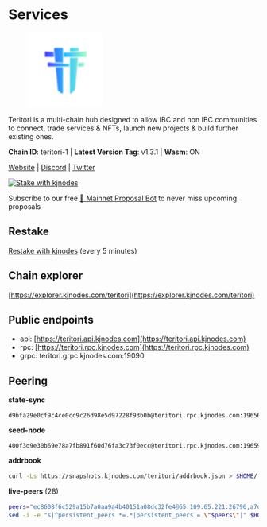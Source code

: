 # Services

<figure><img src="https://raw.githubusercontent.com/kj89/cosmos-images/main/logos/teritori.png" width="150" alt=""><figcaption></figcaption></figure>

Teritori is a multi-chain hub designed to allow IBC and non IBC communities  to connect, trade services & NFTs, launch new projects & build further existing ones.

**Chain ID**: teritori-1 | **Latest Version Tag**: v1.3.1 | **Wasm**: ON

[Website](https://teritori.com) | [Discord](https://discord.gg/teritori) | [Twitter](https://twitter.com/TeritoriNetwork)

[![Stake with kjnodes](https://i.ibb.co/cr44Q8j/button-stake-with-kjnodes.png)](https://restake.app/teritori/torivaloper184ln03hkpt75uhrrr26f66kvcqvf4yn4nc2xjm)

Subscribe to our free [🤖 Mainnet Proposal Bot](https://t.me/kjnodes_proposal_bot) to never miss upcoming proposals

## Restake

[Restake with kjnodes](https://restake.app/teritori/torivaloper184ln03hkpt75uhrrr26f66kvcqvf4yn4nc2xjm) (every 5 minutes)
## Chain explorer
[https://explorer.kjnodes.com/teritori](https://explorer.kjnodes.com/teritori)

## Public endpoints

* api: [https://teritori.api.kjnodes.com](https://teritori.api.kjnodes.com)
* rpc: [https://teritori.rpc.kjnodes.com](https://teritori.rpc.kjnodes.com)
* grpc: teritori.grpc.kjnodes.com:19090

## Peering

**state-sync**

```text
d9bfa29e0cf9c4ce0cc9c26d98e5d97228f93b0b@teritori.rpc.kjnodes.com:19656
```

**seed-node**

```text
400f3d9e30b69e78a7fb891f60d76fa3c73f0ecc@teritori.rpc.kjnodes.com:19659
```

**addrbook**
```bash
curl -Ls https://snapshots.kjnodes.com/teritori/addrbook.json > $HOME/.teritorid/config/addrbook.json
```

**live-peers** (28)
```bash
peers="ec8608f6c529a15b7a0aa9a4b40151a08dc32fe4@65.109.65.221:26796,a7d96dc929824613315dcc1c90fee119f28cc51f@164.152.161.254:26656,d9bfa29e0cf9c4ce0cc9c26d98e5d97228f93b0b@65.109.88.38:19656,63c28f10976800fd783930067d3d3a4eef358b28@173.215.85.171:20070,ebc272824924ea1a27ea3183dd0b9ba713494f83@95.214.52.139:27166,e1b058e5cfa2b836ddaa496b10911da62dcf182e@138.201.8.248:26656,6085c32b26fb1baa4b16b426f5d56f2fff81cfc7@135.181.165.246:26656,15e7d5ef19a373da5ca7aebbe3b57203f21e0a07@198.244.179.127:26656,17308ce7e097819743a01c0d30fedaa27e9f16a4@141.95.65.73:15956,722b63e6c65628b929f22013dcbcde980210cb44@176.9.127.54:26656,e726816f42831689eab9378d5d577f1d06d25716@176.9.188.21:26656,c12c1ed98ab1f24266980c1f05ed0ca8812ca7aa@95.217.192.230:16656,942c99cb9ff717552f884639dda9f52ab66f9726@142.132.209.97:26656,46b7ae20e3cc4264076a91c3601f3894a021a80d@65.108.6.45:36656,c670830fdf60374f008fa4a4eb851deddcdaef5b@65.109.88.107:46656,78815c81331c114cd508dae3a012f0d3e5e2b966@185.119.118.117:3000,412afea7f33f6f91c85f8d149eff81acb6624bb3@195.201.63.87:42656,35de81a10ed992e427e6eb1d0d9ec3622d0f37fe@193.70.47.90:15956,2b4f46e601fb4ede2a0c98976337e3afdaa50dac@65.108.238.102:15956,409c8a2b94d3835419127521347355ae47f07dd3@5.181.190.157:27656,992b8ab3e7b0ff4025be3082a3bf72107580bd49@65.109.106.172:36656,82ebb17ddac20928fb8107201dad9f5aea7f9132@198.244.200.3:26656,3594b73f909a9c4b87cfe6a361ef8b2b51124dd5@65.109.69.59:15956,40caa979c29a9930ea2b8a6249037924d308ae84@162.55.234.70:54256,e8cafb5a121c9fe322e554f5a7f489b2d25abd4c@51.159.153.113:26656,1e08fefb7e8851490d40e804df76d1ac33cb1f0a@38.146.3.175:15956,6ef7a8bc7a3cc0856594f12570e8f2282a099dcf@65.109.93.152:26796,ca0d6b49b304c5f1c629809795f50440d5710b40@159.89.40.188:26656"
sed -i -e "s|^persistent_peers *=.*|persistent_peers = \"$peers\"|" $HOME/.teritorid/config/config.toml
```

